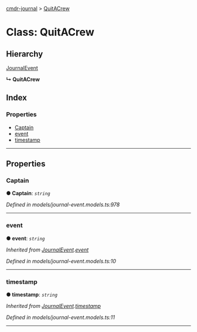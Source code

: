[cmdr-journal](../README.md) > [QuitACrew](../classes/quitacrew.md)



# Class: QuitACrew

## Hierarchy


 [JournalEvent](journalevent.md)

**↳ QuitACrew**







## Index

### Properties

* [Captain](quitacrew.md#captain)
* [event](quitacrew.md#event)
* [timestamp](quitacrew.md#timestamp)



---
## Properties
<a id="captain"></a>

###  Captain

**●  Captain**:  *`string`* 

*Defined in models/journal-event.models.ts:978*





___

<a id="event"></a>

###  event

**●  event**:  *`string`* 

*Inherited from [JournalEvent](journalevent.md).[event](journalevent.md#event)*

*Defined in models/journal-event.models.ts:10*





___

<a id="timestamp"></a>

###  timestamp

**●  timestamp**:  *`string`* 

*Inherited from [JournalEvent](journalevent.md).[timestamp](journalevent.md#timestamp)*

*Defined in models/journal-event.models.ts:11*





___



